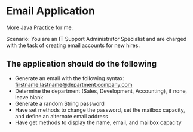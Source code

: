 # Email Application
More Java Practice for me.

Scenario: You are an IT Support Administrator Specialist and are charged with the task of creating email accounts for new hires.

## The application should do the following

* Generate an email with the following syntax: firstname.lastname@department.company.com
* Determine the department (Sales, Development, Accounting), if none, leave blank
* Generate a random String password
* Have set methods to change the password, set the mailbox capacity, and define an alternate email address
* Have get methods to display the name, email, and mailbox capacity
